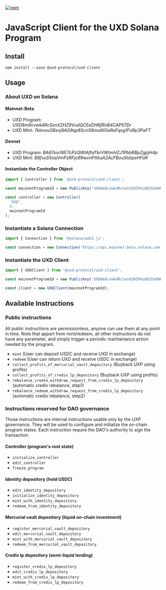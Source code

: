 [![npm][npm-image]][npm-url]

[npm-image]: https://img.shields.io/npm/v/@uxd-protocol/uxd-client.svg
[npm-url]: https://www.npmjs.com/package/@uxd-protocol/uxd-client

# JavaScript Client for the UXD Solana Program

## Install

```
npm install --save @uxd-protocol/uxd-client
```

## Usage

### About UXD on Solana

#### Mainnet-Beta

- UXD Program: _UXD8m9cvwk4RcSxnX2HZ9VudQCEeDH6fRnB4CAP57Dr_
- UXD Mint: _7kbnvuGBxxj8AG9qp8Scn56muWGaRaFqxg1FsRp3PaFT_

#### Devnet

- UXD Program: _BA67esrWE7cPzQWtAftaTbrVWtmHZJ1PbbBBpZgpjH4p_
- UXD Mint: _B8fvu55oqVmPzRFjo99wvnPXkuA2AcFBou5tstpeHFaR_

#### Instantiate the Controller Object

```javascript
import { Controller } from '@uxd-protocol/uxd-client';

const mainnetProgramId = new PublicKey('UXD8m9cvwk4RcSxnX2HZ9VudQCEeDH6fRnB4CAP57Dr');

const controller = new Controller(
  'UXD',
  6,
  mainnetProgramId
);
```

### Instantiate a Solana Connection

```javascript
import { Connection } from '@solana/web3.js';

const connection = new Connection('https://api.mainnet-beta.solana.com');
```

### Instantiate the UXD Client

```javascript
import { UXDClient } from '@uxd-protocol/uxd-client';

const mainnetProgramId = new PublicKey('UXD8m9cvwk4RcSxnX2HZ9VudQCEeDH6fRnB4CAP57Dr');

const client = new UXDClient(mainnetProgramId);
```

## Available Instructions

### Public instructions

All public instructions are permissionless, anyone can use them at any point in time.
Note that appart from mint/redeem, all other instructions do not have any parameter, and simply trigger a periodic maintainance action needed by the program.

- `mint` (User can deposit USDC and receive UXD in exchange)
- `redeem` (User can return UXD and receive USDC in exchange)
- `collect_profits_of_mercurial_vault_depository` (Buyback UXP using profits)
- `collect_profits_of_credix_lp_depository` (Buyback UXP using profits)
- `rebalance_create_withdraw_request_from_credix_lp_depository` (automatic credix rebalance, step1)
- `rebalance_redeem_withdraw_request_from_credix_lp_depository` (automatic credix rebalance, step2)

### Instructions reserved for DAO governance

Those instructions are internal instructions usable only by the UXP governance.
They will be used to configure and initialize the on-chain program states.
Each instruction require the DAO's authority to sign the transaction.

#### Controller (program's root state)

- `initialize_controller`
- `edit_controller`
- `freeze_program`

#### Identity depository (hold USDC)

- `edit_identity_depository`
- `initialize_identity_depository`
- `mint_with_identity_depository`
- `redeem_from_identity_depository`

#### Mercurial vault depository (liquid on-chain investment)

- `register_mercurial_vault_depository`
- `edit_mercurial_vault_depository`
- `mint_with_mercurial_vault_depository`
- `redeem_from_mercurial_vault_depository`

#### Credix lp depository (semi-liquid lending)

- `register_credix_lp_depository`
- `edit_credix_lp_depository`
- `mint_with_credix_lp_depository`
- `redeem_from_credix_lp_depository`

